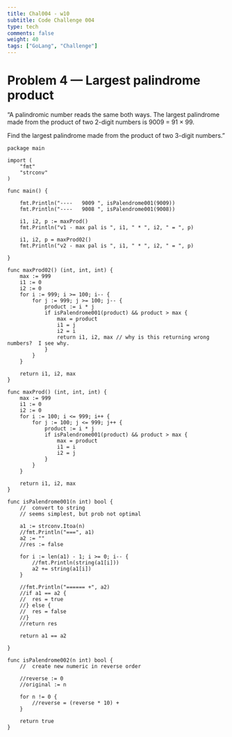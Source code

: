 ```yaml
---
title: Chal004 - w10
subtitle: Code Challenge 004
type: tech
comments: false
weight: 40
tags: ["GoLang", "Challenge"]
---
```


# Problem 4 — Largest palindrome product
“A palindromic number reads the same both ways. The largest palindrome made from the product of two 2-digit numbers is 9009 = 91 × 99.

Find the largest palindrome made from the product of two 3-digit numbers.”




<!--more-->

~~~
package main

import (
	"fmt"
	"strconv"
)

func main() {

	fmt.Println("----   9009 ", isPalendrome001(9009))
	fmt.Println("----   9008 ", isPalendrome001(9008))

	i1, i2, p := maxProd()
	fmt.Println("v1 - max pal is ", i1, " * ", i2, " = ", p)

	i1, i2, p = maxProd02()
	fmt.Println("v2 - max pal is ", i1, " * ", i2, " = ", p)

}

func maxProd02() (int, int, int) {
	max := 999
	i1 := 0
	i2 := 0
	for i := 999; i >= 100; i-- {
		for j := 999; j >= 100; j-- {
			product := i * j
			if isPalendrome001(product) && product > max {
				max = product
				i1 = j
				i2 = i
				return i1, i2, max // why is this returning wrong numbers?  I see why.
			}
		}
	}

	return i1, i2, max
}

func maxProd() (int, int, int) {
	max := 999
	i1 := 0
	i2 := 0
	for i := 100; i <= 999; i++ {
		for j := 100; j <= 999; j++ {
			product := i * j
			if isPalendrome001(product) && product > max {
				max = product
				i1 = i
				i2 = j
			}
		}
	}

	return i1, i2, max
}

func isPalendrome001(n int) bool {
	//  convert to string
	// seems simplest, but prob not optimal

	a1 := strconv.Itoa(n)
	//fmt.Println("===", a1)
	a2 := ""
	//res := false

	for i := len(a1) - 1; i >= 0; i-- {
		//fmt.Println(string(a1[i]))
		a2 += string(a1[i])
	}

	//fmt.Println("====== +", a2)
	//if a1 == a2 {
	//	res = true
	//} else {
	//	res = false
	//}
	//return res

	return a1 == a2

}

func isPalendrome002(n int) bool {
	//  create new numeric in reverse order

	//reverse := 0
	//original := n

	for n != 0 {
		//reverse = (reverse * 10) +
	}

	return true
}

~~~
